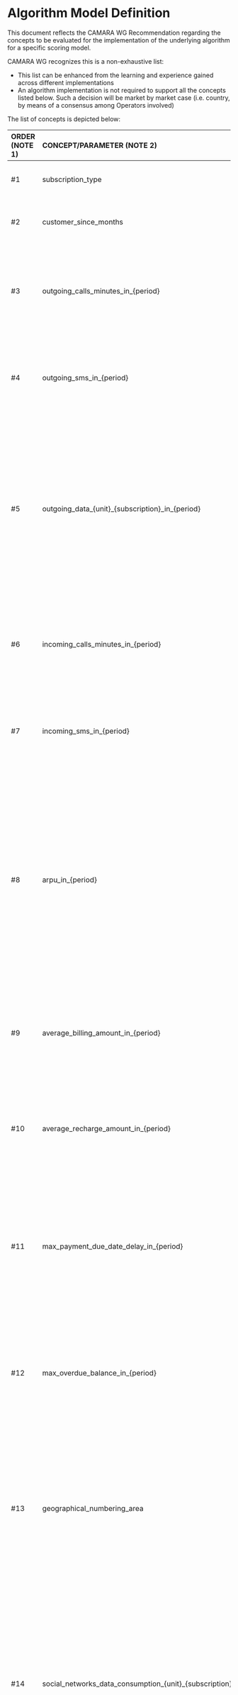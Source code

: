 # Algorithm Model Definition

This document reflects the CAMARA WG Recommendation regarding the concepts to be evaluated for the implementation of the underlying algorithm for a specific scoring model.

CAMARA WG recognizes this is a non-exhaustive list:
* This list can be enhanced from the learning and experience gained across different implementations
* An algorithm implementation is not required to support all the concepts listed below. Such a decision will be market by market case (i.e. country, by means of a consensus among Operators involved)

The list of concepts is depicted below:

| **ORDER (NOTE 1)** | **CONCEPT/PARAMETER (NOTE 2)** | **DESCRIPTION** | **FORMAT (NOTE 3)** | **ADDITIONAL COMMENTS** | **BASELINE CONCEPT (NOTE 4)**| 
|:-------------------|:-------------------------|:----------------|:-------------------:|:------------------------|:-----------------------------|
| #1 | subscription_type | Contract type (Postpay, Prepay, Control/Hybrid) | string | N/A | YES |
| #2 | customer_since_months | Time since the customer belongs to the Telco Operator in months | integer | N/A | YES |
| #3 |  outgoing_calls_minutes_in_{period} | Accumulated time of outgoing calls in minutes in the last {period} agreed in the specific market (1 month, 3 months, 6 months, ...) | decimal | N/A | YES |
| #4 | outgoing_sms_in_{period} | Accumulated number of outgoing sms in the last {period} agreed in the specific market (1 month, 3 months, 6 months, ...) | decimal | N/A | YES |
| #5 | outgoing_data_{unit}_{subscription}\_in\_{period} | Accumulated outgoing data session in agreed {units}, {subscription} and {period} in the specific market:<br> * {units}: MB or GB<br>* {subscription}: Postpay, Prepay or Control/Hybrid (mixed case of Postpay/Prepay)<br>* {period}: 1 month, 3 months, 6 months, ... | decimal | N/A | YES |
| #6 | incoming_calls_minutes_in_{period} | Accumulated time of incoming calls in minutes in the last {period} agreed in the specific market (1 month, 3 months, 6 months, ...) | decimal | N/A | YES |
| #7 | incoming_sms_in_{period} | Accumulated number of incoming sms in the last {period} agreed in the specific market (1 month, 3 months, 6 months, ...) | decimal | N/A | YES |
| #8 | arpu_in_{period} | Average revenue per user (ARPU), sometimes known as average revenue per unit, is a measure used primarily by consumer communications, digital media, and networking companies, defined as the total revenue divided by the number of subscribers in the last {period} agreed in the specific market (1 month, 3 months, 6 months, ...) | decimal | N/A | YES
| #9 | average_billing_amount_in_{period} | Average Billing Amount in the official market currency in the last {period} agreed in the specific market (1 month, 3 months, 6 months, ...) | decimal | N/A | NO |
| #10 | average_recharge_amount_in_{period} | Average Recharge Amount in the official market currency in the last {period} agreed in the specific market (1 month, 3 months, 6 months, ...) | decimal | N/A | NO |
| #11 | max_payment_due_date_delay_in_{period} | Maximum number of days the customer delayed his payment (after due date) in the last {period} agreed in the specific market (1 month, 3 months, 6 months, ...). Only applies to Postpay or Control/Hybrid | integer | N/A | NO |
| #12 | max_overdue_balance_in_{period} | Maximum balance amount in the official market currency that was not paid by due date over the last {period} agreed in the specific market (1 month, 3 months, 6 months, ...) | decimal | N/A | NO |
| #13 | geographical_numbering_area | Geographical Numbering Area, representing the part of the phone number that is linked to a geographical (Fixed or Mobile Area). | integer | Used for instance in payments, when Telco Operator has the historical payments of customers and their ubication, in order to check number of payments and their amount (i.e. to check whether he/she is a good payer). | NO | 
| #14 | social_networks_data_consumption_{unit}_{subscription}\_in\_{period} | Accumulated outgoing data session consumed in Social Networks in agreed {units}, {subscription} and {period} in the specific market:<br> * {units}: MB or GB<br>* {subscription}: Postpay, Prepay or Control/Hybrid (mixed case of Postpay/Prepay)<br>* {period}: 1 month, 3 months, 6 months, ... | decimal | This concept may have GDPR constraints in a given market to be considered. Please check regulation in the market/country for the consideration of this concept. | NO |


**NOTE 1**: This is a recommenadation for consideration order in the algorithm.<br>
**NOTE 2**: This is an informative name, the exact name of the parameter is up to the implementation.<br>
**NOTE 3**: This is a recommendation. Up to the implementation agreed in a specific market.<br>
**NOTE 4**: This is a recommendation about which concepts (marked with YES) could be considered as potential baseline for initial implementations. The others (marked with NO) would be considered as advanced features.<br>

